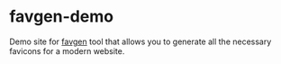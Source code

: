 # favgen-demo
Demo site for [favgen](https://git.sr.ht/~islambeg/favgen) tool that allows you to generate all the necessary favicons for a modern website.
